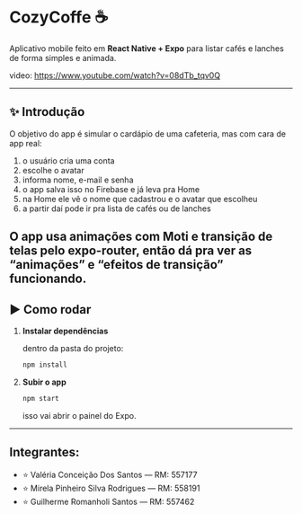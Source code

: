 # CozyCoffe ☕️


Aplicativo mobile feito em **React Native + Expo** para listar cafés e lanches de forma simples e animada.  

video: https://www.youtube.com/watch?v=08dTb_tqv0Q

---

## ✨ Introdução

O objetivo do app é simular o cardápio de uma cafeteria, mas com cara de app real:

1. o usuário cria uma conta
2. escolhe o avatar
3. informa nome, e-mail e senha
4. o app salva isso no Firebase e já leva pra Home
5. na Home ele vê o nome que cadastrou e o avatar que escolheu
6. a partir daí pode ir pra lista de cafés ou de lanches

O app usa animações com **Moti** e transição de telas pelo **expo-router**, então dá pra ver as “animações” e “efeitos de transição” funcionando.
---

## ▶️ Como rodar

1. **Instalar dependências**

   dentro da pasta do projeto:

   ```bash
   npm install
   ```

2. **Subir o app**

   ```bash
   npm start
   ```

   isso vai abrir o painel do Expo.
---
## Integrantes: 
- ⭐️ Valéria Conceição Dos Santos — RM: 557177
- ⭐️ Mirela Pinheiro Silva Rodrigues — RM: 558191
- ⭐️ Guilherme Romanholi Santos — RM: 557462
